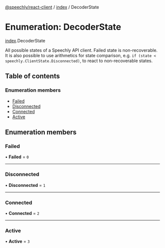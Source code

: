 [@speechly/react-client](../README.md) / [index](../modules/index.md) / DecoderState

# Enumeration: DecoderState

[index](../modules/index.md).DecoderState

All possible states of a Speechly API client. Failed state is non-recoverable.
It is also possible to use arithmetics for state comparison, e.g. `if (state < speechly.ClientState.Disconnected)`,
to react to non-recoverable states.

## Table of contents

### Enumeration members

- [Failed](index.DecoderState.md#failed)
- [Disconnected](index.DecoderState.md#disconnected)
- [Connected](index.DecoderState.md#connected)
- [Active](index.DecoderState.md#active)

## Enumeration members

### Failed

• **Failed** = `0`

___

### Disconnected

• **Disconnected** = `1`

___

### Connected

• **Connected** = `2`

___

### Active

• **Active** = `3`
